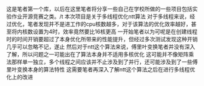 这是笔者第一个库，以后在这里笔者将分享一些自己在学校所做的一些项目包括实验作业开源竞赛之类。/t
本次项目是关于多线程优化ntt算法
对于多线程来说，经过优化，笔者发现并不是进工作的cpu核数越多，对于该算法的优化效率越好，甚至将内核数设置为4时，效率竟然要比16核更高
一开始笔者以为可呢是在创建线程时的时间开销要超过了本身优化所带来的性能提升，但经过多次测试发现这种开销几乎可以忽略不记，遂止
然后对于ntt这个算法来说，傅里叶变换笔者并没有深入了解，所以问题之一可能出在了算法本身并不适用多核优化
这可能并不像矩阵乘法那样单一独立，多个线程之间应该并不止涉及到了并行，还可能涉及到了一些傅里叶变换本身的算法特性
这需要笔者再深入了解ntt这个算法之后在进行多线程优化上的改进
